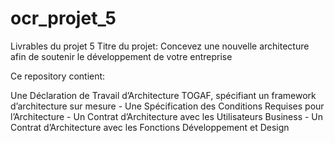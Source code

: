 # ocr_projet_5
Livrables du projet 5
Titre du projet: Concevez une nouvelle architecture afin de soutenir le développement de votre entreprise

Ce repository contient:

Une Déclaration de Travail d’Architecture TOGAF, spécifiant un framework d’architecture sur mesure - 
Une Spécification des Conditions Requises pour l’Architecture - 
Un Contrat d’Architecture avec les Utilisateurs Business - 
Un Contrat d’Architecture avec les Fonctions Développement et Design

